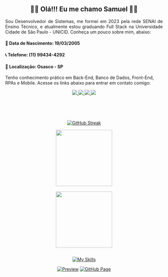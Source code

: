 ## <div align='center'> 🧑‍💻 Olá!!! Eu me chamo Samuel 🧑‍💻</div>
<p align="justify">Sou Desenvolvedor de Sistemas, me formei em 2023 pela rede SENAI de Ensino Técnico, e atualmente estou graduando Full Stack na Universidade Cidade de São Paulo - UNICID. Conheça um pouco sobre mim, abaixo: 

#### 🧨 Data de Nascimento: 19/03/2005
#### 📞 Telefone: (11) 99434-4292
#### 🚩 Localização: Osasco - SP

Tenho conhecimento prático em Back-End, Banco de Dados, Front-End, RPAs e Mobile. Acesse os links abaixo para entrar em contato comigo:
</p>

<div align="center"> 
  <a href="https://www.dio.me/users/s_rodriguesmt03" target="_blank">
    <img src="https://img.shields.io/badge/-Meu Perfil Dio-A020F0?style=for-the-badge&logo=dio&logoColor=white" target="_blank">
  </a>
  <a href = "mailto:contact.s.rodriguesmt03@gmail.com">
    <img src="https://img.shields.io/badge/-Gmail-333333?style=for-the-badge&logo=gmail" target="_blank">
  </a>
  <a href="https://www.linkedin.com/in/samuel-matos-8561b4242/" target="_blank">
    <img src="https://img.shields.io/badge/-LinkedIn-0077B5?style=for-the-badge&logo=linkedin&logoColor=white" target="_blank">
  </a>
  <a href="https://www.instagram.com/rodriguesmt03/" target="_blank">
    <img src="https://img.shields.io/badge/-Instagram-%23E4405F?style=for-the-badge&logo=instagram&logoColor=white" target="_blank">
  </a>  
</div>
<br>

##
<br>
<div align="center">
  
  [![GitHub Streak](https://streak-stats.demolab.com?user=srmt03&theme=midnight-purple&hide_border=true&border_radius=18&locale=pt_BR&date_format=j%2Fn%5B%2FY%5D)](https://git.io/streak-stats)

</div>
<div align="center">
  <div>
    <a href="#">
      <img align="center" height="180em" src="https://github-readme-stats-vss9.vercel.app/api?username=srmt03&show_icons=true&theme=midnight-purple&include_all_commits=true&border_radius=12&hide_border=true&count_private=true)](https://git.io/streak-stats" />
    </a>
  </div>
  <br>
  <div>
    <a href="#">
      <img align="center" height="180em" src="https://github-readme-stats-vss9.vercel.app/api/top-langs/?layout=compact&theme=midnight-purple&hide_border=true&border_radius=12&count_private=true&username=srmt03"/>
    </a>
  </div>
</div>

##
<div align="center">

   [![My Skills](https://skillicons.dev/icons?i=selenium,cs,net,visualstudio,vscode,mysql,html,css,js,nodejs,express,git)](https://skills.thijs.gg)
   
</div>
<div align="center">

[![Preview](https://img.shields.io/badge/Portfolio-000?style=for-the-badge&logo=github&logoColor=A020F0)](https://srmt03.github.io/My-Portifolio/)
[![GitHub Page](https://img.shields.io/badge/srmt03.github.io-A020F0?style=for-the-badge)](https://srmt03.github.io/My-Portifolio/)

</div>
